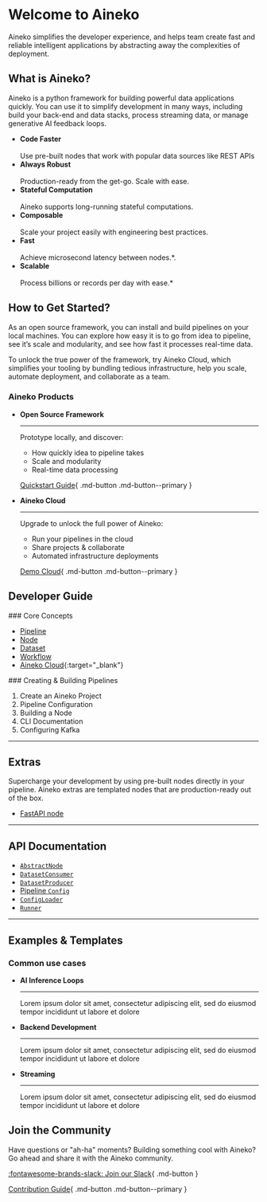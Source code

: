 # Welcome to Aineko

Aineko simplifies the developer experience, and helps team create fast and reliable intelligent applications by abstracting away the complexities of deployment.

## What is Aineko?

Aineko is a python framework for building powerful data applications quickly. You can use it to simplify development in many ways, including build your back-end and data stacks, process streaming data, or manage generative AI feedback loops.

<div class="grid cards" markdown>

- __Code Faster__ <br><br> Use pre-built nodes that work with popular data sources like REST APIs
- __Always Robust__ <br><br> Production-ready from the get-go. Scale with ease.
- __Stateful Computation__ <br><br> Aineko supports long-running stateful computations.
- __Composable__ <br><br> Scale your project easily with engineering best practices.
- __Fast__ <br><br> Achieve microsecond latency between nodes.*. 
- __Scalable__ <br><br> Process billions or records per day with ease.*

</div>

## How to Get Started?

As an open source framework, you can install and build pipelines on your local machines. You can explore how easy it is to go from idea to pipeline, see it’s scale and modularity, and see how fast it processes real-time data. 

To unlock the true power of the framework, try Aineko Cloud, which simplifies your tooling by bundling tedious infrastructure, help you scale, automate deployment, and collaborate as a team. 


### Aineko Products

<div class="grid cards" markdown>

-   __Open Source Framework__

    ___

    Prototype locally, and discover:

    - How quickly idea to pipeline takes
    - Scale and modularity
    - Real-time data processing

    [Quickstart Guide](./quickstart.md){ .md-button .md-button--primary }

-   __Aineko Cloud__

    ___

    Upgrade to unlock the full power of Aineko:

    - Run your pipelines in the cloud
    - Share projects & collaborate
    - Automated infrastructure deployments

    [Demo Cloud](https://cloud-docs.aineko.dev){ .md-button .md-button--primary }

</div>

## Developer Guide

<div class="grid" markdown>

<div markdown>
### Core Concepts

- [Pipeline](../developer_guide/concepts#pipeline-definition)
- [Node](../developer_guide/concepts.md#node)
- [Dataset](../developer_guide/concepts.md#dataset)
- [Workflow](../developer_guide/concepts.md#workflow)
- [Aineko Cloud](https://cloud-docs.aineko.dev/){:target="_blank"}
</div>

<div markdown>
### Creating & Building Pipelines

1. Create an Aineko Project
2. Pipeline Configuration
3. Building a Node
4. CLI Documentation
5. Configuring Kafka

</div>
</div>

---

## Extras

Supercharge your development by using pre-built nodes directly in your pipeline. Aineko extras are templated nodes that are production-ready out of the box.

- [FastAPI node](../extras/fastapi.md)

---

## API Documentation

- [`AbstractNode`](../api_reference/abstract_node.md)
- [`DatasetConsumer`](../api_reference/dataset_consumer.md)
- [`DatasetProducer`](../api_reference/dataset_producer.md)
- [Pipeline `Config`](../api_reference/config.md)
- [`ConfigLoader`](../api_reference/config_loader.md)
- [`Runner`](../api_reference/runner.md)

---

## Examples & Templates

### Common use cases

<div class="grid cards" markdown>

-   __AI Inference Loops__

    ___

    Lorem ipsum dolor sit amet, consectetur adipiscing elit, sed do eiusmod tempor incididunt ut labore et dolore

-   __Backend Development__

    ___

    Lorem ipsum dolor sit amet, consectetur adipiscing elit, sed do eiusmod tempor incididunt ut labore et dolore

-   __Streaming__

    ___

    Lorem ipsum dolor sit amet, consectetur adipiscing elit, sed do eiusmod tempor incididunt ut labore et dolore


</div>


## Join the Community

Have questions or "ah-ha" moments? Building something cool with Aineko? Go ahead and share it with the Aineko community.

[:fontawesome-brands-slack: Join our Slack](https://join.slack.com/t/aineko-dev/shared_invite/zt-27z2vi9k7-OvTeysc2yIPVrF4Yqo5qzw){ .md-button }

[Contribution Guide](../community){ .md-button .md-button--primary }

